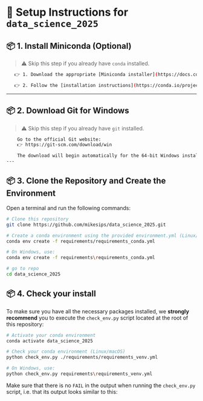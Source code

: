 # 🧪 Setup Instructions for `data_science_2025`

## 📦 1. Install Miniconda (Optional)

> ⚠️ Skip this step if you already have `conda` installed.
```sh
   👉 1. Download the appropriate [Miniconda installer](https://docs.conda.io/en/latest/miniconda.html) for your operating system (Windows, macOS, or Linux).

   👉 2. Follow the [installation instructions](https://conda.io/projects/conda/en/latest/user-guide/install/index.html) for your platform.
```
---

## 📦 2. Download Git for Windows
> ⚠️ Skip this step if you already have `git` installed.
```sh
    Go to the official Git website:
    👉 https://git-scm.com/download/win

    The download will begin automatically for the 64-bit Windows installer (e.g., Git-x.y.z-64-bit.exe).
---
```

## 📦 3. Clone the Repository and Create the Environment

Open a terminal and run the following commands:
```sh
# Clone this repository
git clone https://github.com/mikesips/data_science_2025.git

# Create a conda environment using the provided environment.yml (Linux/macOS)
conda env create -f requirements/requirements_conda.yml

# On Windows, use:
conda env create -f requirements\requirements_conda.yml

# go to repo
cd data_science_2025
```

## 📦 4. Check your install

To make sure you have all the necessary packages installed, we **strongly
recommend** you to execute the `check_env.py` script located at the root of
this repository:

```sh
# Activate your conda environment
conda activate data_science_2025

# Check your conda environment (Linux/macOS)
python check_env.py ./requirements/requirements_venv.yml

# On Windows, use:
python check_env.py requirements\requirements_venv.yml

```

Make sure that there is no `FAIL` in the output when running the `check_env.py`
script, i.e. that its output looks similar to this:

```
```

